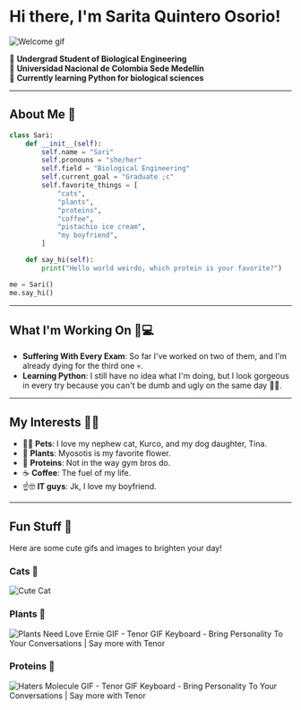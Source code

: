# Hi there, I'm Sarita Quintero Osorio!  
![Welcome gif](https://camo.githubusercontent.com/aed61247fb59e3b38d417a3f363e0734b5951cc3afb93948f35c4c0d2cc928d0/68747470733a2f2f6d656469612e67697068792e636f6d2f6d656469612f4f624e547738557a7779364b512f67697068792e676966)

🌱 **Undergrad Student of Biological Engineering**  
🏫 **Universidad Nacional de Colombia Sede Medellín**  
🐍 **Currently learning Python for biological sciences**

---

## About Me 💫

```python
class Sari:
    def __init__(self):
        self.name = "Sari"
        self.pronouns = "she/her"
        self.field = "Biological Engineering"
        self.current_goal = "Graduate ;c"
        self.favorite_things = [
            "cats",
            "plants",
            "proteins",
            "coffee",
            "pistachio ice cream",
            "my boyfriend",
        ]

    def say_hi(self):
        print("Hello world weirdo, which protein is your favorite?")

me = Sari()
me.say_hi()
```

---

## What I'm Working On 🧪💻

- **Suffering With Every Exam**: So far I've worked on two of them, and I'm already dying for the third one 💀.
- **Learning Python**: I still have no idea what I'm doing, but I look gorgeous in every try because you can't be dumb and ugly on the same day 💅🏻.

---

## My Interests 🌈✨

- 🐶😺 **Pets**: I love my nephew cat, Kurco, and my dog daughter, Tina.
- 🌿 **Plants**: Myosotis is my favorite flower.  
- 🧬 **Proteins**: Not in the way gym bros do.  
- ☕ **Coffee**: The fuel of my life.  
- ☝️🤓 **IT guys**: Jk, I love my boyfriend.

---

## Fun Stuff 🎀

Here are some cute gifs and images to brighten your day!  

### Cats 🐾  
![Cute Cat](https://media.giphy.com/media/JIX9t2j0ZTN9S/giphy.gif)  

### Plants 🌱  
![Plants Need Love Ernie GIF - Tenor GIF Keyboard - Bring Personality To Your Conversations | Say more with Tenor](https://media1.tenor.com/m/y8_boB7T_v8AAAAC/plants-need-love-ernie.gif)  

### Proteins 🧬  
![Haters Molecule GIF - Tenor GIF Keyboard - Bring Personality To Your Conversations | Say more with Tenor](https://media1.tenor.com/m/2rCyXK3hh7YAAAAC/haters-molecule.gif)
